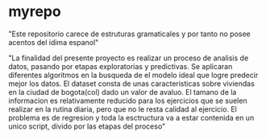 # myrepo
"Este repositorio carece de estruturas gramaticales y por tanto no posee acentos del idima espanol"

"La finalidad del presente proyecto es realizar un proceso de analisis de datos, pasando por etapas exploratorias y predictivas. Se aplicaran diferentes algoritmos en la busqueda de el modelo ideal que logre predecir mejor los datos. El dataset consta de unas caracteristicas sobre viviendas en la ciudad de bogota(col) dado un valor de avaluo. El tamano de la informacion es relativamente reducido para los  ejercicios que se suelen realizar en la rutina diaria, pero que no le resta calidad al ejercicio.
El problema es de regresion y toda la esctructura va a estar contenida en un unico script, divido por las etapas del proceso"

